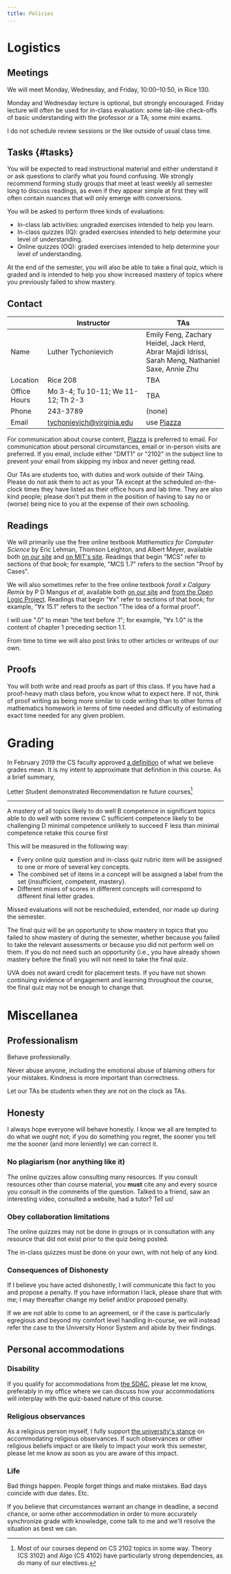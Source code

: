 ```yaml
---
title: Policies
...
```


# Logistics

## Meetings

We will meet Monday, Wednesday, and Friday, 10:00–10:50, in Rice 130.

Monday and Wednesday lecture is optional, but strongly encouraged.
Friday lecture will often be used for in-class evaluation:
some lab-like check-offs of basic understanding with the professor or a TA;
some mini exams.

I do not schedule review sessions or the like outside of usual class time.

## Tasks {#tasks}

You will be expected to read instructional material and either understand it or ask questions to clarify what you found confusing. We strongly recommend forming study groups that meet at least weekly all semester long to discuss readings, as even if they appear simple at first they will often contain nuances that will only emerge with conversions.

You will be asked to perform three kinds of evaluations:

- In-class lab activities: ungraded exercises intended to help you learn.
- In-class quizzes (IQ): graded exercises intended to help determine your level of understanding.
- Online quizzes (OQ): graded exercises intended to help determine your level of understanding.

At the end of the semester, you will also be able to take a final quiz, which is graded and is intended to help you show increased mastery of topics where you previously failed to show mastery.

## Contact

|        | Instructor | TAs |
|--------|------------|-----|
| Name | Luther Tychonievich | Emily Feng, Zachary Heidel, Jack Herd, Abrar Majidi Idrissi, Sarah Meng, Nathaniel Saxe, Annie Zhu |
| Location | Rice 208 | TBA |
| Office Hours | Mo 3-4; Tu 10-11; We 11-12; Th 2-3 | TBA |
| Phone | 243-3789 | (none) |
| Email | <a href="mailto:tychonievich@virginia.edu?subject=DMT1">tychonievich@virginia.edu</a> | use [Piazza](https://piazza.com/class/k570zgryaf544) |

For communication about course content, [Piazza](https://piazza.com/class/k570zgryaf544) is preferred to email.
For communication about personal circumstances, email or in-person visits are preferred.
If you email, include either "DMT1" or "2102" in the subject line to prevent your email from skipping my inbox and never getting read.

Our TAs are students too, with duties and work outside of their TAing. Please do not ask them to act as your TA except at the scheduled on-the-clock times they have listed as their office hours and lab time. They are also kind people; please don't put them in the position of having to say no or (worse) being nice to you at the expense of their own schooling.


## Readings

We will primarily use the free online textbook *Mathematics for Computer Science* by Eric Lehman, Thomson Leighton, and Albert Meyer,
available both [on our site](files/mcs.pdf)
and [on MIT's site](https://ocw.mit.edu/courses/electrical-engineering-and-computer-science/6-042j-mathematics-for-computer-science-spring-2015/readings/MIT6_042JS15_textbook.pdf).
Readings that begin "MCS" refer to sections of that book;
for example, "MCS 1.7" refers to the section "Proof by Cases".

We will also sometimes refer to the free online textbook *forall x Calgary Remix* by P D Mangus *et al*,
available both [on our site](files/forallx.pdf)
and [from the Open Logic Project](http://forallx.openlogicproject.org/).
Readings that begin "∀x" refer to sections of that book;
for example, "∀x 15.1" refers to the section "The idea of a formal proof".

I will use ".0" to mean "the text before .1";
for example, "∀x 1.0" is the content of chapter 1 preceding section 1.1.

From time to time we will also post links to other articles or writeups of our own.

## Proofs

You will both write and read proofs as part of this class.
If you have had a proof-heavy math class before, you know what to expect here.
If not, think of proof writing as being more similar to code writing than to other forms of mathematics homework in terms of time needed and difficulty of estimating exact time needed for any given problem.


# Grading

In February 2019 the CS faculty approved [a definition](http://ugrads.cs.virginia.edu/grading-guidelines.html) of what we believe grades mean.
It is my intent to approximate that definition in this course.
As a brief summary,

Letter  Student demonstrated                Recommendation re future courses[^future]
------  ---------------------------         ------------------------------------
A       mastery of all topics               likely to do well
B       competence in significant topics    able to do well with some review
C       sufficient competence               likely to be challenging
D       minimal competence                  unlikely to succeed
F       less than minimal competence        retake this course first

[^future]:
    Most of our courses depend on CS 2102 topics in some way.
    Theory (CS 3102) and Algo (CS 4102) have particularly strong dependencies, as do many of our electives.

This will be measured in the following way:

- Every online quiz question and in-class quiz rubric item will be assigned to one or more of several key concepts.
- The combined set of items in a concept will be assigned a label from the set {insufficient, competent, mastery}.
- Different mixes of scores in different concepts will correspond to different final letter grades.

Missed evaluations will not be rescheduled, extended, nor made up during the semester.

The final quiz will be an opportunity to show mastery in topics that you failed to show mastery of during the semester, whether because you failed to take the relevant assessments or because you did not perform well on them. If you do not need such an opportunity (i.e., you have already shown mastery before the final) you will not need to take the final quiz.

UVA does not award credit for placement tests. If you have not shown continuing evidence of engagement and learning throughout the course, the final quiz may not be enough to change that.

# Miscellanea

## Professionalism

Behave professionally.

Never abuse anyone, including the emotional abuse of blaming others for your mistakes.
Kindness is more important than correctness.

Let our TAs be students when they are not on the clock as TAs.

## Honesty

I always hope everyone will behave honestly.
I know we all are tempted to do what we ought not;
if you do something you regret, the sooner you tell me the sooner (and more leniently) we can correct it.

### No plagiarism (nor anything like it)

The online quizzes allow consulting many resources.
If you consult resources other than course material, you **must** cite any and every source you consult in the comments of the question.
Talked to a friend, saw an interesting video, consulted a website, had a tutor?
Tell us!

### Obey collaboration limitations

The online quizzes may not be done in groups or in consultation with any resource that did not exist prior to the quiz being posted.

The in-class quizzes must be done on your own, with not help of any kind.

### Consequences of Dishonesty

If I believe you have acted dishonestly, I will communicate this fact to you and propose a penalty.
If you have information I lack, please share that with me; I may thereafter change my belief and/or proposed penalty.

If we are not able to come to an agreement, or if the case is particularly egregious and beyond my comfort level handling in-course, we will instead refer the case to the University Honor System and abide by their findings.


## Personal accommodations

### Disability

If you qualify for accommodations from [the SDAC](http://studenthealth.virginia.edu/sdac), please let me know, preferably in my office where we can discuss how your accommodations will interplay with the quiz-based nature of this course.

### Religious observances

As a religious person myself, I fully support [the university's stance](https://eocr.virginia.edu/accommodations-religious-observance) on accommodating religious observances.
If such observances or other religious beliefs impact or are likely to impact your work this semester,
please let me know as soon as you are aware of this impact.

### Life

Bad things happen.
People forget things and make mistakes.
Bad days coincide with due dates.
Etc.

If you believe that circumstances warrant an change in deadline, a second chance, or some other accommodation in order to more accurately synchronize grade with knowledge, come talk to me and we'll resolve the situation as best we can.
